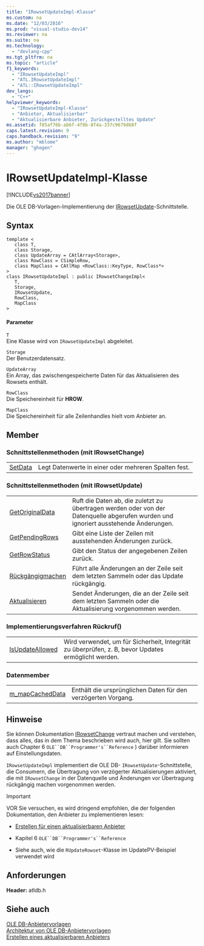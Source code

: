 ```yaml
---
title: "IRowsetUpdateImpl-Klasse"
ms.custom: na
ms.date: "12/03/2016"
ms.prod: "visual-studio-dev14"
ms.reviewer: na
ms.suite: na
ms.technology: 
  - "devlang-cpp"
ms.tgt_pltfrm: na
ms.topic: "article"
f1_keywords: 
  - "IRowsetUpdateImpl"
  - "ATL.IRowsetUpdateImpl"
  - "ATL::IRowsetUpdateImpl"
dev_langs: 
  - "C++"
helpviewer_keywords: 
  - "IRowsetUpdateImpl-Klasse"
  - "Anbieter, Aktualisierbar"
  - "Aktualisierbare Anbieter, Zurückgestelltes Update"
ms.assetid: f85af76b-ab6f-4f8b-8f4a-337c9679d68f
caps.latest.revision: 9
caps.handback.revision: "9"
ms.author: "mblome"
manager: "ghogen"
---
```

# IRowsetUpdateImpl-Klasse
[!INCLUDE[vs2017banner](../../assembler/inline/includes/vs2017banner.md)]

Die OLE DB\-Vorlagen\-Implementierung der [IRowsetUpdate](https://msdn.microsoft.com/en-us/library/ms714401.aspx)\-Schnittstelle.  
  
## Syntax  
  
```  
template <  
   class T,   
   class Storage,   
   class UpdateArray = CAtlArray<Storage>,   
   class RowClass = CSimpleRow,   
   class MapClass = CAtlMap <RowClass::KeyType, RowClass*>   
>  
class IRowsetUpdateImpl : public IRowsetChangeImpl<  
   T,   
   Storage,   
   IRowsetUpdate,   
   RowClass,   
   MapClass  
>  
```  
  
#### Parameter  
 `T`  
 Eine Klasse wird von `IRowsetUpdateImpl` abgeleitet.  
  
 `Storage`  
 Der Benutzerdatensatz.  
  
 `UpdateArray`  
 Ein Array, das zwischengespeicherte Daten für das Aktualisieren des Rowsets enthält.  
  
 `RowClass`  
 Die Speichereinheit für **HROW**.  
  
 `MapClass`  
 Die Speichereinheit für alle Zeilenhandles hielt vom Anbieter an.  
  
## Member  
  
### Schnittstellenmethoden \(mit IRowsetChange\)  
  
|||  
|-|-|  
|[SetData](../../data/oledb/irowsetupdateimpl-setdata.md)|Legt Datenwerte in einer oder mehreren Spalten fest.|  
  
### Schnittstellenmethoden \(mit IRowsetUpdate\)  
  
|||  
|-|-|  
|[GetOriginalData](../../data/oledb/irowsetupdateimpl-getoriginaldata.md)|Ruft die Daten ab, die zuletzt zu übertragen werden oder von der Datenquelle abgerufen wurden und ignoriert ausstehende Änderungen.|  
|[GetPendingRows](../../data/oledb/irowsetupdateimpl-getpendingrows.md)|Gibt eine Liste der Zeilen mit ausstehenden Änderungen zurück.|  
|[GetRowStatus](../../data/oledb/irowsetupdateimpl-getrowstatus.md)|Gibt den Status der angegebenen Zeilen zurück.|  
|[Rückgängigmachen](../../data/oledb/irowsetupdateimpl-undo.md)|Führt alle Änderungen an der Zeile seit dem letzten Sammeln oder das Update rückgängig.|  
|[Aktualisieren](../../data/oledb/irowsetupdateimpl-update.md)|Sendet Änderungen, die an der Zeile seit dem letzten Sammeln oder die Aktualisierung vorgenommen werden.|  
  
### Implementierungsverfahren Rückruf\(\)  
  
|||  
|-|-|  
|[IsUpdateAllowed](../../data/oledb/irowsetupdateimpl-isupdateallowed.md)|Wird verwendet, um für Sicherheit, Integrität zu überprüfen, z. B, bevor Updates ermöglicht werden.|  
  
### Datenmember  
  
|||  
|-|-|  
|[m\_mapCachedData](../../data/oledb/irowsetupdateimpl-m-mapcacheddata.md)|Enthält die ursprünglichen Daten für den verzögerten Vorgang.|  
  
## Hinweise  
 Sie können Dokumentation [IRowsetChange](https://msdn.microsoft.com/en-us/library/ms715790.aspx) vertraut machen und verstehen, dass alles, das in dem Thema beschrieben wird auch, hier gilt.  Sie sollten auch Chapter 6 `OLE``DB``Programmer's``Reference` \) darüber informieren auf Einstellungsdaten.  
  
 `IRowsetUpdateImpl` implementiert die OLE DB\- `IRowsetUpdate`\-Schnittstelle, die Consumern, die Übertragung von verzögerter Aktualisierungen aktiviert, die mit `IRowsetChange` in der Datenquelle und Änderungen vor Übertragung rückgängig machen vorgenommen werden.  
  
> [!IMPORTANT]
>  VOR Sie versuchen, es wird dringend empfohlen, die der folgenden Dokumentation, den Anbieter zu implementieren lesen:  
  
-   [Erstellen für einen aktualisierbaren Anbieter](../../data/oledb/creating-an-updatable-provider.md)  
  
-   Kapitel 6 `OLE``DB``Programmer's``Reference`  
  
-   Siehe auch, wie die `RUpdateRowset`\-Klasse im UpdatePV\-Beispiel verwendet wird  
  
## Anforderungen  
 **Header:** atldb.h  
  
## Siehe auch  
 [OLE DB\-Anbietervorlagen](../../data/oledb/ole-db-provider-templates-cpp.md)   
 [Architektur von OLE DB\-Anbietervorlagen](../../data/oledb/ole-db-provider-template-architecture.md)   
 [Erstellen eines aktualisierbaren Anbieters](../../data/oledb/creating-an-updatable-provider.md)